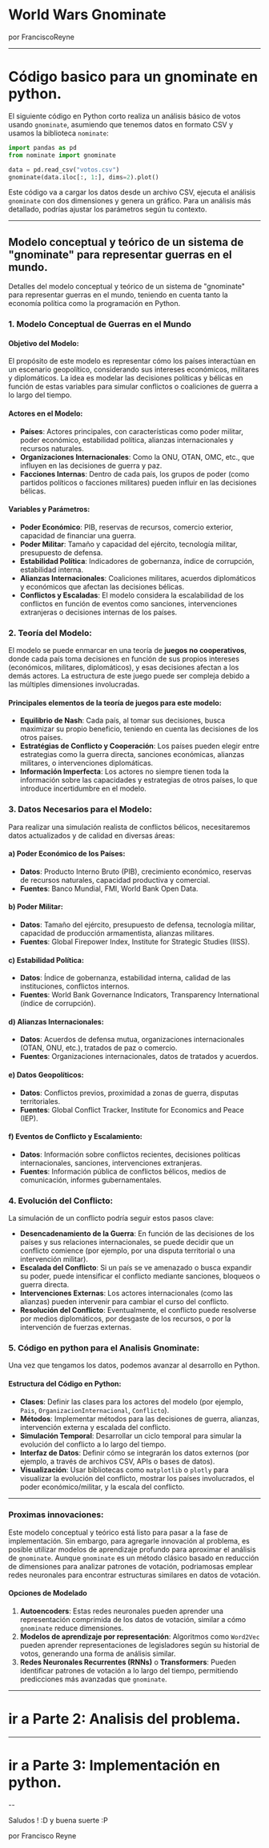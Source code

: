 # World Wars Gnominate

por FranciscoReyne


---
# Código basico para un gnominate en python.


El siguiente código en Python corto realiza un análisis básico de votos usando `gnominate`, asumiendo que tenemos datos en formato CSV y usamos la biblioteca `nominate`:

```python
import pandas as pd
from nominate import gnominate

data = pd.read_csv("votos.csv")
gnominate(data.iloc[:, 1:], dims=2).plot()
```

Este código va a cargar los datos desde un archivo CSV, ejecuta el análisis `gnominate` con dos dimensiones y genera un gráfico. Para un análisis más detallado, podrías ajustar los parámetros según tu contexto.


---

## Modelo conceptual y teórico de un sistema de "gnominate" para representar guerras en el mundo.


Detalles del modelo conceptual y teórico de un sistema de "gnominate" para representar guerras en el mundo, teniendo en cuenta tanto la economía política como la programación en Python.

### 1. **Modelo Conceptual de Guerras en el Mundo**

#### **Objetivo del Modelo:**
El propósito de este modelo es representar cómo los países interactúan en un escenario geopolítico, considerando sus intereses económicos, militares y diplomáticos. La idea es modelar las decisiones políticas y bélicas en función de estas variables para simular conflictos o coaliciones de guerra a lo largo del tiempo.

#### **Actores en el Modelo:**
- **Países**: Actores principales, con características como poder militar, poder económico, estabilidad política, alianzas internacionales y recursos naturales.
- **Organizaciones Internacionales**: Como la ONU, OTAN, OMC, etc., que influyen en las decisiones de guerra y paz.
- **Facciones Internas**: Dentro de cada país, los grupos de poder (como partidos políticos o facciones militares) pueden influir en las decisiones bélicas.

#### **Variables y Parámetros:**
- **Poder Económico**: PIB, reservas de recursos, comercio exterior, capacidad de financiar una guerra.
- **Poder Militar**: Tamaño y capacidad del ejército, tecnología militar, presupuesto de defensa.
- **Estabilidad Política**: Indicadores de gobernanza, índice de corrupción, estabilidad interna.
- **Alianzas Internacionales**: Coaliciones militares, acuerdos diplomáticos y económicos que afectan las decisiones bélicas.
- **Conflictos y Escaladas**: El modelo considera la escalabilidad de los conflictos en función de eventos como sanciones, intervenciones extranjeras o decisiones internas de los países.

### 2. **Teoría del Modelo:**
El modelo se puede enmarcar en una teoría de **juegos no cooperativos**, donde cada país toma decisiones en función de sus propios intereses (económicos, militares, diplomáticos), y esas decisiones afectan a los demás actores. La estructura de este juego puede ser compleja debido a las múltiples dimensiones involucradas.

#### **Principales elementos de la teoría de juegos para este modelo**:
- **Equilibrio de Nash**: Cada país, al tomar sus decisiones, busca maximizar su propio beneficio, teniendo en cuenta las decisiones de los otros países.
- **Estratégias de Conflicto y Cooperación**: Los países pueden elegir entre estrategias como la guerra directa, sanciones económicas, alianzas militares, o intervenciones diplomáticas.
- **Información Imperfecta**: Los actores no siempre tienen toda la información sobre las capacidades y estrategias de otros países, lo que introduce incertidumbre en el modelo.

### 3. **Datos Necesarios para el Modelo:**

Para realizar una simulación realista de conflictos bélicos, necesitaremos datos actualizados y de calidad en diversas áreas:

#### **a) Poder Económico de los Países:**
- **Datos**: Producto Interno Bruto (PIB), crecimiento económico, reservas de recursos naturales, capacidad productiva y comercial.
- **Fuentes**: Banco Mundial, FMI, World Bank Open Data.

#### **b) Poder Militar:**
- **Datos**: Tamaño del ejército, presupuesto de defensa, tecnología militar, capacidad de producción armamentista, alianzas militares.
- **Fuentes**: Global Firepower Index, Institute for Strategic Studies (IISS).

#### **c) Estabilidad Política:**
- **Datos**: Índice de gobernanza, estabilidad interna, calidad de las instituciones, conflictos internos.
- **Fuentes**: World Bank Governance Indicators, Transparency International (índice de corrupción).

#### **d) Alianzas Internacionales:**
- **Datos**: Acuerdos de defensa mutua, organizaciones internacionales (OTAN, ONU, etc.), tratados de paz o comercio.
- **Fuentes**: Organizaciones internacionales, datos de tratados y acuerdos.

#### **e) Datos Geopolíticos:**
- **Datos**: Conflictos previos, proximidad a zonas de guerra, disputas territoriales.
- **Fuentes**: Global Conflict Tracker, Institute for Economics and Peace (IEP).

#### **f) Eventos de Conflicto y Escalamiento:**
- **Datos**: Información sobre conflictos recientes, decisiones políticas internacionales, sanciones, intervenciones extranjeras.
- **Fuentes**: Información pública de conflictos bélicos, medios de comunicación, informes gubernamentales.

### 4. **Evolución del Conflicto:**

La simulación de un conflicto podría seguir estos pasos clave:
- **Desencadenamiento de la Guerra**: En función de las decisiones de los países y sus relaciones internacionales, se puede decidir que un conflicto comience (por ejemplo, por una disputa territorial o una intervención militar).
- **Escalada del Conflicto**: Si un país se ve amenazado o busca expandir su poder, puede intensificar el conflicto mediante sanciones, bloqueos o guerra directa.
- **Intervenciones Externas**: Los actores internacionales (como las alianzas) pueden intervenir para cambiar el curso del conflicto.
- **Resolución del Conflicto**: Eventualmente, el conflicto puede resolverse por medios diplomáticos, por desgaste de los recursos, o por la intervención de fuerzas externas.

### 5. **Código en python para el Analisis Gnominate:**

Una vez que tengamos los datos, podemos avanzar al desarrollo en Python.

#### **Estructura del Código en Python:**
- **Clases**: Definir las clases para los actores del modelo (por ejemplo, `Pais`, `OrganizacionInternacional`, `Conflicto`).
- **Métodos**: Implementar métodos para las decisiones de guerra, alianzas, intervención externa y escalada del conflicto.
- **Simulación Temporal**: Desarrollar un ciclo temporal para simular la evolución del conflicto a lo largo del tiempo.
- **Interfaz de Datos**: Definir cómo se integrarán los datos externos (por ejemplo, a través de archivos CSV, APIs o bases de datos).
- **Visualización**: Usar bibliotecas como `matplotlib` o `plotly` para visualizar la evolución del conflicto, mostrar los países involucrados, el poder económico/militar, y la escala del conflicto.

---

### Proximas innovaciones:
Este modelo conceptual y teórico está listo para pasar a la fase de implementación. Sin embargo, para agregarle innovación al problema, es posible utilizar modelos de aprendizaje profundo para aproximar el análisis de `gnominate`. Aunque `gnominate` es un método clásico basado en reducción de dimensiones para analizar patrones de votación, podriamosas emplear redes neuronales para encontrar estructuras similares en datos de votación.

#### Opciones de Modelado
1. **Autoencoders**: Estas redes neuronales pueden aprender una representación comprimida de los datos de votación, similar a cómo `gnominate` reduce dimensiones.
2. **Modelos de aprendizaje por representación**: Algoritmos como `Word2Vec` pueden aprender representaciones de legisladores según su historial de votos, generando una forma de análisis similar.
3. **Redes Neuronales Recurrentes (RNNs)** o **Transformers**: Pueden identificar patrones de votación a lo largo del tiempo, permitiendo predicciones más avanzadas que `gnominate`.

--- 

# ir a Parte 2: Analisis del problema.

---
# ir a Parte 3: Implementación en python.

--

Saludos ! :D y buena suerte :P

por Francisco Reyne
